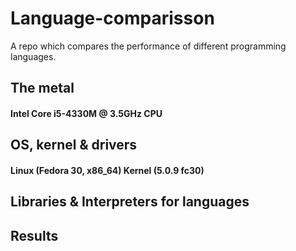 # Language-comparisson
A repo which compares the performance of different programming languages.

## The metal
#### Intel Core i5-4330M @ 3.5GHz CPU

## OS, kernel & drivers
#### Linux (Fedora 30, x86_64) Kernel (5.0.9 fc30) 

## Libraries & Interpreters for languages

## Results
